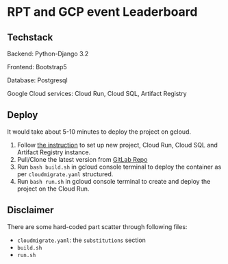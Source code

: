 # RPT and GCP event Leaderboard

## Techstack

Backend: Python-Django 3.2

Frontend: Bootstrap5

Database: Postgresql

Google Cloud services: Cloud Run, Cloud SQL, Artifact Registry
## Deploy

It would take about 5-10 minutes to deploy the project on gcloud.

1. Follow [the instruction](https://cloud.google.com/python/django/run) to set up new project, Cloud Run, Cloud SQL and Artifact Registry instance.
2. Pull/Clone the latest version from [GitLab Repo](https://gitlab.com/kangyuw/cloudrun-leaderboard)
3. Run ```bash build.sh``` in gcloud console terminal to deploy the container as per ```cloudmigrate.yaml``` structured.
4. Run ```bash run.sh``` in gcloud console terminal to create and deploy the project on the Cloud Run.

## Disclaimer

There are some hard-coded part scatter through following files:

* ```cloudmigrate.yaml```: the ```substitutions``` section
* ```build.sh```
* ```run.sh```